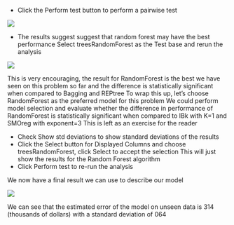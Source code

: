 
- Click the Perform test button to perform a pairwise test

![](https://github.com/fenago/katacoda-scenarios/raw/master/machine-learning-mastery-weka/machine-learning-mastery-weka-chapter-25/steps/images/25.7.png)

- The results suggest suggest that random forest may have the best performance Select
treesRandomForest as the Test base and rerun the analysis

![](https://github.com/fenago/katacoda-scenarios/raw/master/machine-learning-mastery-weka/machine-learning-mastery-weka-chapter-25/steps/images/25.8.png)

This is very encouraging, the result for RandomForest is the best we have seen on this problem
so far and the difference is statistically significant when compared to Bagging and REPtree To
wrap this up, let’s choose RandomForest as the preferred model for this problem We could
perform model selection and evaluate whether the difference in performance of RandomForest is
statistically significant when compared to IBk with K=1 and SMOreg with exponent=3 This
is left as an exercise for the reader
- Check Show std deviations to show standard deviations of the results
- Click the Select button for Displayed Columns and choose treesRandomForest, click
Select to accept the selection This will just show the results for the Random Forest
algorithm
- Click Perform test to re-run the analysis

We now have a final result we can use to describe our model

![](https://github.com/fenago/katacoda-scenarios/raw/master/machine-learning-mastery-weka/machine-learning-mastery-weka-chapter-25/steps/images/25.9.png)

We can see that the estimated error of the model on unseen data is 314 (thousands of
dollars) with a standard deviation of 064

